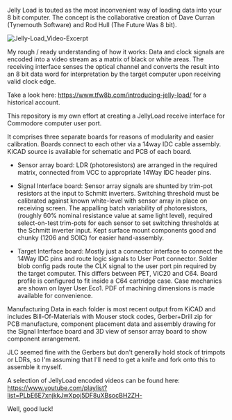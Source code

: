 Jelly Load is touted as the most inconvenient way of loading data into your 8 bit computer.
The concept is the collaborative creation of Dave Curran (Tynemouth Software) and Rod Hull (The Future Was 8 bit).

![Jelly-Load_Video-Excerpt](https://github.com/user-attachments/assets/b5859f96-f9bb-4654-9981-37c79c16dd64)

My rough / ready understanding of how it works:
Data and clock signals are encoded into a video stream as a matrix of black or white areas.
The receiving interface senses the optical channel and converts the result into an 8 bit data word
for interpretation by the target computer upon receiving valid clock edge.

Take a look here:
https://www.tfw8b.com/introducing-jelly-load/
for a historical account.

This repository is my own effort at creating a JellyLoad receive interface for Commodore computer user port.

It comprises three separate boards for reasons of modularity and easier calibration.
Boards connect to each other via a 14way IDC cable assembly.
KiCAD source is available for schematic and PCB of each board.

* Sensor array board:
LDR (photoresistors) are arranged in the required matrix, connected from VCC to appropriate 14Way IDC header pins.

* Signal Interface board:
Sensor array signals are shunted by trim-pot resistors at the input to Schmitt inverters.
Switching threshold must be calibrated against known white-level with sensor array in place on receiving screen.
The appalling batch variability of photoresistors, (roughly 60% nominal resistance value at same light level),
required select-on-test trim-pots for each sensor to set switching thresholds at the Schmitt inverter input.
Kept surface mount components good and chunky (1206 and SOIC) for easier hand-assembly.

* Target Interface board:
Mostly just a connector interface to connect the 14Way IDC pins and route logic signals to User Port connector.
Solder blob config pads route the CLK signal to the user port pin required by the target computer.
This differs between PET, VIC20 and C64. Board profile is configured to fit inside a C64 cartridge case.
Case mechanics are shown on layer User.Eco1.  PDF of machining dimensions is made available for convenience.

Manufacturing Data in each folder is most recent output from KiCAD and includes Bill-Of-Materials with Mouser stock codes, Gerber+Drill zip for PCB manufacture, component placement data and assembly drawing for the Signal Interface board and 3D view of sensor array board to show component arrangement.

JLC seemed fine with the Gerbers but don't generally hold stock of trimpots or LDRs, so I'm assuming that I'll need to get a knife and fork
onto this to assemble it myself.

A selection of JellyLoad encoded videos can be found here:
https://www.youtube.com/playlist?list=PLbE6E7xnjkkJwXpoj5DF8uXBsocBH2ZH-

Well, good luck!
